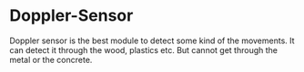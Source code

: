 # Doppler-Sensor
Doppler sensor is the best module to detect some kind of the movements. It can detect it through the wood, plastics etc. But cannot get through the metal or the concrete.
